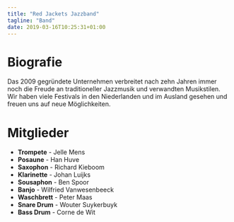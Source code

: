 ```yaml
---
title: "Red Jackets Jazzband"
tagline: "Band"
date: 2019-03-16T10:25:31+01:00
---
```


# Biografie
Das 2009 gegründete Unternehmen verbreitet nach zehn Jahren immer noch die Freude an traditioneller Jazzmusik und verwandten Musikstilen. Wir haben viele Festivals in den Niederlanden und im Ausland gesehen und freuen uns auf neue Möglichkeiten.

# Mitglieder
* **Trompete** - Jelle Mens
* **Posaune** - Han Huve
* **Saxophon** - Richard Kieboom
* **Klarinette** - Johan Luijks
* **Sousaphon** - Ben Spoor
* **Banjo** - Wilfried Vanwesenbeeck
* **Waschbrett** - Peter Maas
* **Snare Drum** - Wouter Suykerbuyk
* **Bass Drum** - Corne de Wit
